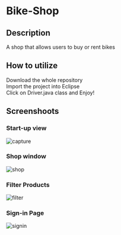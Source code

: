 # Bike-Shop
## Description
A shop that allows users to buy or rent bikes

## How to utilize
Download the whole repository <br/>
Import the project into Eclipse <br/>
Click on Driver.java class and Enjoy!

## Screenshoots
### Start-up view
![capture](https://user-images.githubusercontent.com/30231031/35485553-5bf6762e-042f-11e8-9c66-da9038443016.PNG)
### Shop window
![shop](https://user-images.githubusercontent.com/30231031/35485557-65f3665a-042f-11e8-997a-5d475aa84485.PNG)
### Filter Products
![filter](https://user-images.githubusercontent.com/30231031/35485558-688e9a9c-042f-11e8-9099-974f0a1dbb68.PNG)
### Sign-in Page
![signin](https://user-images.githubusercontent.com/30231031/35485560-6a64599c-042f-11e8-8510-2213daa4e0b4.PNG)